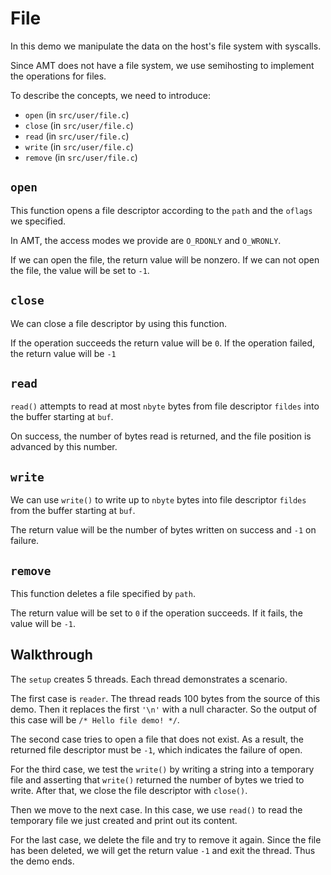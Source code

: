 # File

In this demo we manipulate the data on the host's file system with syscalls.

Since AMT does not have a file system, we use semihosting to implement the operations for files.

To describe the concepts, we need to introduce:

* `open` (in `src/user/file.c`)
* `close` (in `src/user/file.c`)
* `read` (in `src/user/file.c`)
* `write` (in `src/user/file.c`)
* `remove` (in `src/user/file.c`)

## `open`

This function opens a file descriptor according to the `path` and the `oflags` we specified.

In AMT, the access modes we provide are `O_RDONLY` and `O_WRONLY`.

If we can open the file, the return value will be nonzero. If we can not open the file, the value will be set to `-1`.

## `close`

We can close a file descriptor by using this function.

If the operation succeeds the return value will be `0`. If the operation failed, the return value will be `-1`

## `read`

`read()` attempts to read at most `nbyte` bytes from file descriptor `fildes` into the buffer starting at `buf`.

On success, the number of bytes read is returned, and the file position is advanced by this number.

## `write`

We can use `write()` to write up to `nbyte` bytes into file descriptor `fildes` from the buffer starting at `buf`.

The return value will be the number of bytes written on success and `-1` on failure.

## `remove`

This function deletes a file specified by `path`.

The return value will be set to `0` if the operation succeeds. If it fails, the value will be `-1`.

## Walkthrough

The `setup` creates 5 threads. Each thread demonstrates a scenario.

The first case is `reader`. The thread reads 100 bytes from the source of this demo. Then it replaces the first `'\n'` with a null character. So the output of this case will be `/* Hello file demo! */`.

The second case tries to open a file that does not exist. As a result, the returned file descriptor must be `-1`, which indicates the failure of open.

For the third case, we test the `write()` by writing a string into a temporary file and asserting that `write()` returned the number of bytes we tried to write. After that, we close the file descriptor with `close()`.

Then we move to the next case. In this case, we use `read()` to read the temporary file we just created and print out its content.

For the last case, we delete the file and try to remove it again. Since the file has been deleted, we will get the return value `-1` and exit the thread. Thus the demo ends.

